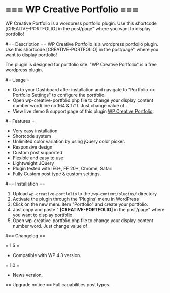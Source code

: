 # === WP Creative Portfolio ===

WP Creative Portfolio is a wordpress portfolio plugin. Use this shortcode [CREATIVE-PORTFOLIO] in the post/page" where you want to display portfolio! 

#== Description ==
WP Creative Portfolio is a wordpress portfolio plugin. Use this shortcode [CREATIVE-PORTFOLIO] in the post/page" where you want to display portfolio! 

The plugin is designed for portfolio site. "WP Creative Portfolio" is a free wordpress plugin. 


#= Usage =

* Go to your Dashboard after installation and navigate to "Portfolio >> Portfolio Settings" to configure the portfolio.
* Open wp-creative-portfolio.php file to change your display content number word(line no 164 & 171). Just change value of <?php echo excerpt(10); ?>.
* View live demo & support page of this plugin [WP Creative Portfolio](http://www.e2soft.com/blog/wp-creative-portfolio/).

#= Features =

  * Very easy installation
  * Shortcode system
  * Unlimited color variation by using jQuery color picker.
  * Responsive design
  * Custom post supported
  * Flexible and easy to use
  * Lightweight JQuery
  * Plugin tested with IE6+, FF 20+, Chrome, Safari
  * Fully Custom post type & custom settings.


#== Installation ==
1. Upload `wp-creative-portfolio` to the `/wp-content/plugins/` directory
2. Activate the plugin through the 'Plugins' menu in WordPress
3. Click on the new menu item "Portfolio" and create your portfolio.
3. Just copy and paste " <strong>[CREATIVE-PORTFOLIO]</strong> in the post/page" where you want to display portfolio.
4. Open wp-creative-portfolio.php file to change your display content number word. Just change value of <?php echo excerpt(10); ?>.


#== Changelog ==

= 1.5 =

* Compatible with WP 4.3 version.


= 1.0 =

* News version.


== Upgrade notice ==
Full capabilities post types.
